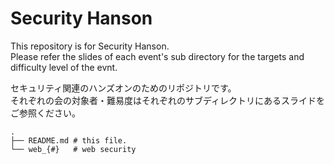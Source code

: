 # Security Hanson

This repository is for Security Hanson.  
Please refer the slides of each event's sub directory for the targets and difficulty level of the evnt.

セキュリティ関連のハンズオンのためのリポジトリです。  
それぞれの会の対象者・難易度はそれぞれのサブディレクトリにあるスライドをご参照ください。

```
.
├── README.md # this file.
└── web_{#}   # web security
```
